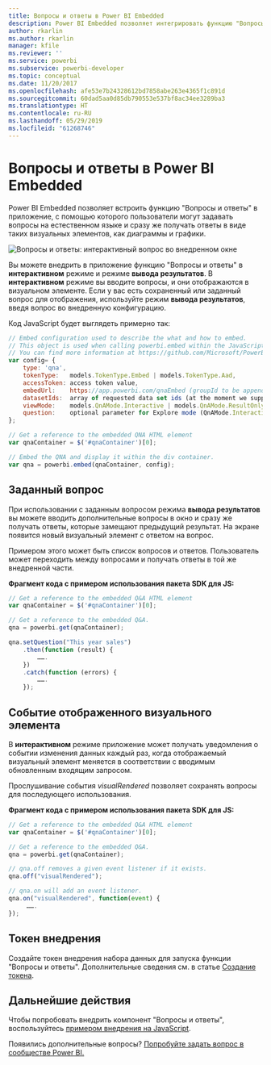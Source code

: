 ```yaml
---
title: Вопросы и ответы в Power BI Embedded
description: Power BI Embedded позволяет интегрировать функцию "Вопросы и ответы" в приложение, с помощью которого пользователи могут задавать вопросы на естественном языке.
author: rkarlin
ms.author: rkarlin
manager: kfile
ms.reviewer: ''
ms.service: powerbi
ms.subservice: powerbi-developer
ms.topic: conceptual
ms.date: 11/20/2017
ms.openlocfilehash: afe53e7b24328612bd7858abe263e4365f1c891d
ms.sourcegitcommit: 60dad5aa0d85db790553e537bf8ac34ee3289ba3
ms.translationtype: HT
ms.contentlocale: ru-RU
ms.lasthandoff: 05/29/2019
ms.locfileid: "61268746"
---
```

# <a name="qa-in-power-bi-embedded"></a>Вопросы и ответы в Power BI Embedded

Power BI Embedded позволяет встроить функцию "Вопросы и ответы" в приложение, с помощью которого пользователи могут задавать вопросы на естественном языке и сразу же получать ответы в виде таких визуальных элементов, как диаграммы и графики.

![Вопросы и ответы: интерактивный вопрос во внедренном окне](media/qanda/embedded-qanda.gif)

Вы можете внедрить в приложение функцию "Вопросы и ответы" в **интерактивном** режиме и режиме **вывода результатов**. В **интерактивном** режиме вы вводите вопросы, и они отображаются в визуальном элементе. Если у вас есть сохраненный или заданный вопрос для отображения, используйте режим **вывода результатов**, введя вопрос во внедренную конфигурацию.

Код JavaScript будет выглядеть примерно так:

```javascript
// Embed configuration used to describe the what and how to embed.
// This object is used when calling powerbi.embed within the JavaScript API.
// You can find more information at https://github.com/Microsoft/PowerBI-JavaScript/wiki/Embed-Configuration-Details.
var config= {
    type: 'qna',
    tokenType:   models.TokenType.Embed | models.TokenType.Aad,
    accessToken: access token value,
    embedUrl:    https://app.powerbi.com/qnaEmbed (groupId to be appended as query parameter if required),
    datasetIds:  array of requested data set ids (at the moment we support only one dataset),
    viewMode:    models.QnAMode.Interactive | models.QnAMode.ResultOnly,
    question:    optional parameter for Explore mode (QnAMode.Interactive) and mandatory for Render Result mode (QnAMode.ResultOnly)
};

// Get a reference to the embedded QNA HTML element
var qnaContainer = $('#qnaContainer')[0];

// Embed the QNA and display it within the div container.
var qna = powerbi.embed(qnaContainer, config);
```

## <a name="set-question"></a>Заданный вопрос

При использовании с заданным вопросом режима **вывода результатов** вы можете вводить дополнительные вопросы в окно и сразу же получать ответы, которые замещают предыдущий результат. На экране появится новый визуальный элемент с ответом на вопрос.

Примером этого может быть список вопросов и ответов. Пользователь может переходить между вопросами и получать ответы в той же внедренной части.

**Фрагмент кода с примером использования пакета SDK для JS:**  

```javascript
// Get a reference to the embedded Q&A HTML element
var qnaContainer = $('#qnaContainer')[0];

// Get a reference to the embedded Q&A.
qna = powerbi.get(qnaContainer);

qna.setQuestion("This year sales")
    .then(function (result) {
        …….
    })
    .catch(function (errors) {
        …….
    });
```

## <a name="visual-rendered-event"></a>Событие отображенного визуального элемента

В **интерактивном** режиме приложение может получать уведомления о событии изменения данных каждый раз, когда отображаемый визуальный элемент меняется в соответствии с вводимым обновленным входящим запросом.

Прослушивание события *visualRendered* позволяет сохранять вопросы для последующего использования. 

**Фрагмент кода с примером использования пакета SDK для JS:**  

```javascript
// Get a reference to the embedded Q&A HTML element
var qnaContainer = $('#qnaContainer')[0];

// Get a reference to the embedded Q&A.
qna = powerbi.get(qnaContainer);

// qna.off removes a given event listener if it exists.
qna.off("visualRendered");

// qna.on will add an event listener.
qna.on("visualRendered", function(event) {
     …….
});
```

## <a name="embed-token"></a>Токен внедрения

Создайте токен внедрения набора данных для запуска функции "Вопросы и ответы". Дополнительные сведения см. в статье [Создание токена](https://docs.microsoft.com/rest/api/power-bi/embedtoken).

## <a name="next-steps"></a>Дальнейшие действия

Чтобы попробовать внедрить компонент "Вопросы и ответы", воспользуйтесь [примером внедрения на JavaScript](https://microsoft.github.io/PowerBI-JavaScript/demo/).

Появились дополнительные вопросы? [Попробуйте задать вопрос в сообществе Power BI.](http://community.powerbi.com/)
